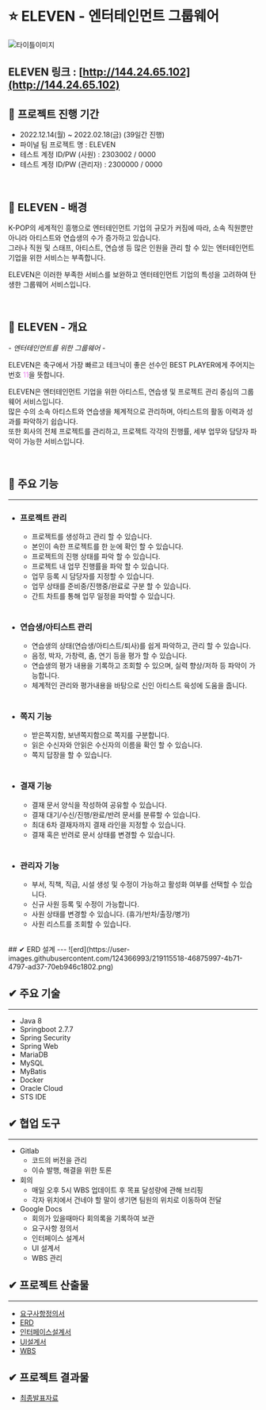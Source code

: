 # ⭐️ ELEVEN - 엔터테인먼트 그룹웨어

![타이틀이미지](https://user-images.githubusercontent.com/124366993/217451817-b4829c00-2c10-441a-9c16-e742a4892f80.png)


## ELEVEN 링크 : [http://144.24.65.102](http://144.24.65.102)

## 💜 프로젝트 진행 기간
- 2022.12.14(월) ~ 2022.02.18(금) (39일간 진행)  
- 파이널 팀 프로젝트 명 : ELEVEN
- 테스트 계정 ID/PW (사원) : 2303002 / 0000 
- 테스트 계정 ID/PW (관리자) : 2300000 / 0000

</br>

## 🎵 ELEVEN - 배경
K-POP의 세계적인 흥행으로 엔터테인먼트 기업의 규모가 커짐에 따라, 소속 직원뿐만 아니라 아티스트와 연습생의 수가 증가하고 있습니다.  
그러나 직원 및 스태프, 아티스트, 연습생 등 많은 인원을 관리 할 수 있는 엔터테인먼트 기업을 위한 서비스는 부족합니다.  

ELEVEN은 이러한 부족한 서비스를 보완하고 엔터테인먼트 기업의 특성을 고려하여 탄생한 그룹웨어 서비스입니다.

</br>

## 💜 ELEVEN - 개요
*- 엔터테인먼트를 위한 그룹웨어 -*  

ELEVEN은 축구에서 가장 빠르고 테크닉이 좋은 선수인 BEST PLAYER에게 주어지는 번호 <span style="color:violet">11</span>을 뜻합니다.  

ELEVEN은 엔터테인먼트 기업을 위한 아티스트, 연습생 및 프로젝트 관리 중심의 그룹웨어 서비스입니다.  
많은 수의 소속 아티스트와 연습생을 체계적으로 관리하며, 아티스트의 활동 이력과 성과를 파악하기 쉽습니다.  
또한 회사의 전체 프로젝트를 관리하고, 프로젝트 각각의 진행률, 세부 업무와 담당자 파악이 가능한 서비스입니다.

</br>

## 💜 주요 기능
---
- ### 프로젝트 관리
    - 프로젝트를 생성하고 관리 할 수 있습니다.
    - 본인이 속한 프로젝트를 한 눈에 확인 할 수 있습니다.
    - 프로젝트의 진행 상태를 파악 할 수 있습니다. 
    - 프로젝트 내 업무 진행률을 파악 할 수 있습니다.  
    - 업무 등록 시 담당자를 지정할 수 있습니다.
    - 업무 상태를 준비중/진행중/완료로 구분 할 수 있습니다.
    - 간트 차트를 통해 업무 일정을 파악할 수 있습니다. 
    <br/>
- ### 연습생/아티스트 관리
    - 연습생의 상태(연습생/아티스트/퇴사)를 쉽게 파악하고, 관리 할 수 있습니다.
    - 음정, 박자, 가창력, 춤, 연기 등을 평가 할 수 있습니다.
    - 연습생의 평가 내용을 기록하고 조회할 수 있으며, 실력 향상/저하 등 파악이 가능합니다.
    - 체계적인 관리와 평가내용을 바탕으로 신인 아티스트 육성에 도움을 줍니다.
    <br/>
- ### 쪽지 기능
    - 받은쪽지함, 보낸쪽지함으로 쪽지를 구분합니다.
    - 읽은 수신자와 안읽은 수신자의 이름을 확인 할 수 있습니다.
    - 쪽지 답장을 할 수 있습니다. 
    <br/>
- ### 결재 기능
    - 결재 문서 양식을 작성하여 공유할 수 있습니다.
    - 결재 대기/수신/진행/완료/반려 문서를 분류할 수 있습니다.
    - 최대 6차 결재자까지 결재 라인을 지정할 수 있습니다.
    - 결재 혹은 반려로 문서 상태를 변경할 수 있습니다. 
    <br/>
- ### 관리자 기능
    - 부서, 직책, 직급, 시설 생성 및 수정이 가능하고 활성화 여부를 선택할 수 있습니다.
    - 신규 사원 등록 및 수정이 가능합니다. 
    - 사원 상태를 변경할 수 있습니다. (휴가/반차/출장/병가)
    - 사원 리스트를 조회할 수 있습니다. 
</br>
## ✔ ERD 설계
---
![erd](https://user-images.githubusercontent.com/124366993/219115518-46875997-4b71-4797-ad37-70eb946c1802.png)


## ✔ 주요 기술
---
- Java 8
- Springboot 2.7.7
- Spring Security
- Spring Web
- MariaDB
- MySQL
- MyBatis
- Docker
- Oracle Cloud
- STS IDE


## ✔ 협업 도구 
---
- Gitlab
  - 코드의 버전을 관리
  - 이슈 발행, 해결을 위한 토론
- 회의
  - 매일 오후 5시 WBS 업데이트 후 목표 달성량에 관해 브리핑
  - 각자 위치에서 건네야 할 말이 생기면 팀원의 위치로 이동하여 전달
- Google Docs
  - 회의가 있을때마다 회의록을 기록하여 보관
  - 요구사항 정의서 
  - 인터페이스 설계서
  - UI 설계서
  - WBS 관리
 

## ✔ 프로젝트 산출물
---
- [요구사항정의서](./docs/요구사항정의서.xlsx)
- [ERD](./docs/erd.png)
- [인터페이스설계서](./docs/인터페이스설계서.xlsx)
- [UI설계서](./docs/UI_설계서.pptx)
- [WBS](./docs/WBS.xlsx)

## ✔ 프로젝트 결과물
- [최종발표자료](./ppt/그룹웨어.pptx)


